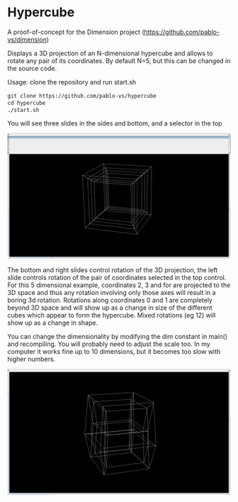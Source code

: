 # Hypercube

A proof-of-concept for the Dimension project (https://github.com/pablo-vs/dimension)  

Displays a 3D projection of an N-dimensional hypercube and allows to rotate any pair of its coordinates. By default N=5, but this can be changed in the source code.  

Usage: clone the repository and run start.sh  
```
git clone https://github.com/pablo-vs/hypercube
cd hypercube
./start.sh
```

You will see three slides in the sides and bottom, and a selector in the top

![](https://raw.githubusercontent.com/pablo-vs/hypercube/master/screenshot1.png)

The bottom and right slides control rotation of the 3D projection, the left slide controls rotation of the pair of coordinates selected in the top control. For this 5 dimensional example, coordinates 2, 3 and for are projected to the 3D space and thus any rotation involving only those axes will result in a boring 3d rotation. Rotations along coordinates 0 and 1 are completely beyond 3D space and will show up as a change in size of the different cubes which appear to form the hypercube. Mixed rotations (eg 12) will show up as a change in shape.

You can change the dimensionality by modifying the dim constant in main() and recompiling. You will probably need to adjust the scale too. In my computer it works fine up to 10 dimensions, but it becomes too slow with higher numbers.


![](https://raw.githubusercontent.com/pablo-vs/hypercube/master/screenshot2.png)
